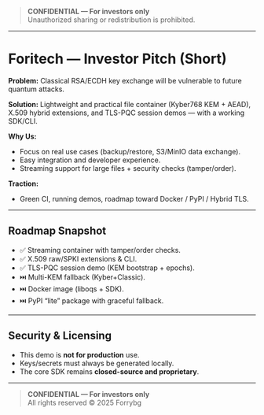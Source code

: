 > **CONFIDENTIAL — For investors only**  
> Unauthorized sharing or redistribution is prohibited.

---

# Foritech — Investor Pitch (Short)

**Problem:** Classical RSA/ECDH key exchange will be vulnerable to future quantum attacks.  

**Solution:** Lightweight and practical file container (Kyber768 KEM + AEAD),  
X.509 hybrid extensions, and TLS-PQC session demos — with a working SDK/CLI.

**Why Us:**  
- Focus on real use cases (backup/restore, S3/MinIO data exchange).  
- Easy integration and developer experience.  
- Streaming support for large files + security checks (tamper/order).  

**Traction:**  
- Green CI, running demos, roadmap toward Docker / PyPI / Hybrid TLS.

---

## Roadmap Snapshot
- ✅ Streaming container with tamper/order checks.  
- ✅ X.509 raw/SPKI extensions & CLI.  
- ✅ TLS-PQC session demo (KEM bootstrap + epochs).  
- ⏭️ Multi-KEM fallback (Kyber+Classic).  
- ⏭️ Docker image (liboqs + SDK).  
- ⏭️ PyPI “lite” package with graceful fallback.  

---

## Security & Licensing
- This demo is **not for production** use.  
- Keys/secrets must always be generated locally.  
- The core SDK remains **closed-source and proprietary**.  

---

> **CONFIDENTIAL — For investors only**  
> All rights reserved © 2025 Forrybg
